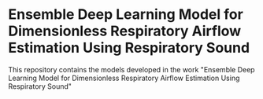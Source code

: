 # Ensemble Deep Learning Model for Dimensionless Respiratory Airflow Estimation Using Respiratory Sound

This repository contains the models developed in the work "Ensemble Deep Learning Model for Dimensionless Respiratory Airflow Estimation Using Respiratory Sound"
